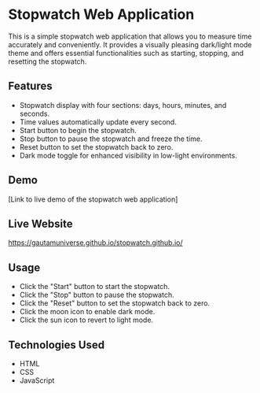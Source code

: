 # Stopwatch Web Application

This is a simple stopwatch web application that allows you to measure time accurately and conveniently. It provides a visually pleasing dark/light mode theme and offers essential functionalities such as starting, stopping, and resetting the stopwatch.

## Features

- Stopwatch display with four sections: days, hours, minutes, and seconds.
- Time values automatically update every second.
- Start button to begin the stopwatch.
- Stop button to pause the stopwatch and freeze the time.
- Reset button to set the stopwatch back to zero.
- Dark mode toggle for enhanced visibility in low-light environments.

## Demo

[Link to live demo of the stopwatch web application]

## Live Website

https://gautamuniverse.github.io/stopwatch.github.io/

## Usage

- Click the "Start" button to start the stopwatch.
- Click the "Stop" button to pause the stopwatch.
- Click the "Reset" button to set the stopwatch back to zero.
- Click the moon icon to enable dark mode.
- Click the sun icon to revert to light mode.

## Technologies Used

- HTML
- CSS
- JavaScript
